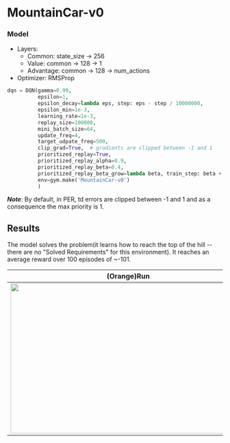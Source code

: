 # MountainCar-v0

### Model
- Layers:
    - Common: state_size -> 256
    - Value: common -> 128 -> 1
    - Advantage: common -> 128 -> num_actions
- Optimizer: RMSProp
```python
dqn = DQN(gamma=0.99,
          epsilon=1,
          epsilon_decay=lambda eps, step: eps - step / 10000000,
          epsilon_min=1e-3,
          learning_rate=1e-3,
          replay_size=100000,
          mini_batch_size=64,
          update_freq=4,
          target_udpate_freq=500,
          clip_grad=True,  # gradients are clipped between -1 and 1
          prioritized_replay=True,
          prioritized_replay_alpha=0.9,
          prioritized_replay_beta=0.4,
          prioritized_replay_beta_grow=lambda beta, train_step: beta + 1 / 100000,
          env=gym.make('MountainCar-v0')
          )
```

***Note***: By default, in PER, td errors are clipped between -1 and 1 and as a consequence the max priority is 1.

## Results
The model solves the problem(it learns how to reach the top of the hill -- there are no "Solved Requirements" for this environment).
It reaches an average reward over 100 episodes of ~-101.

| (Orange)Run                                                              |
|:------------------------------------------------------------------------:|  
|<img src="https://i.imgur.com/MXJEp7g.png" width="550" height="350"/>     |

